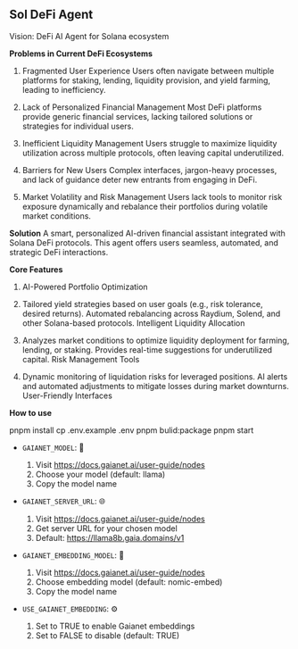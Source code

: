 ## Sol DeFi Agent

Vision: DeFi AI Agent for Solana ecosystem

**Problems in Current DeFi Ecosystems**
1. Fragmented User Experience
Users often navigate between multiple platforms for staking, lending, liquidity provision, and yield farming, leading to inefficiency.

1. Lack of Personalized Financial Management
Most DeFi platforms provide generic financial services, lacking tailored solutions or strategies for individual users.

1. Inefficient Liquidity Management
Users struggle to maximize liquidity utilization across multiple protocols, often leaving capital underutilized.

1. Barriers for New Users
Complex interfaces, jargon-heavy processes, and lack of guidance deter new entrants from engaging in DeFi.

1. Market Volatility and Risk Management
Users lack tools to monitor risk exposure dynamically and rebalance their portfolios during volatile market conditions.

**Solution**
A smart, personalized AI-driven financial assistant integrated with Solana DeFi protocols. This agent offers users seamless, automated, and strategic DeFi interactions.

**Core Features**
1. AI-Powered Portfolio Optimization

2. Tailored yield strategies based on user goals (e.g., risk tolerance, desired returns).
Automated rebalancing across Raydium, Solend, and other Solana-based protocols.
Intelligent Liquidity Allocation

3. Analyzes market conditions to optimize liquidity deployment for farming, lending, or staking.
Provides real-time suggestions for underutilized capital.
Risk Management Tools

4. Dynamic monitoring of liquidation risks for leveraged positions.
AI alerts and automated adjustments to mitigate losses during market downturns.
User-Friendly Interfaces

**How to use**

pnpm install
cp .env.example .env
pnpm bulid:package
pnpm start


- `GAIANET_MODEL`: 🤖

  1. Visit https://docs.gaianet.ai/user-guide/nodes
  2. Choose your model (default: llama)
  3. Copy the model name

- `GAIANET_SERVER_URL`: 🌐

  1. Visit https://docs.gaianet.ai/user-guide/nodes
  2. Get server URL for your chosen model
  3. Default: https://llama8b.gaia.domains/v1

- `GAIANET_EMBEDDING_MODEL`: 🧬

  1. Visit https://docs.gaianet.ai/user-guide/nodes
  2. Choose embedding model (default: nomic-embed)
  3. Copy the model name

- `USE_GAIANET_EMBEDDING`: ⚙️

  1. Set to TRUE to enable Gaianet embeddings
  2. Set to FALSE to disable (default: TRUE)